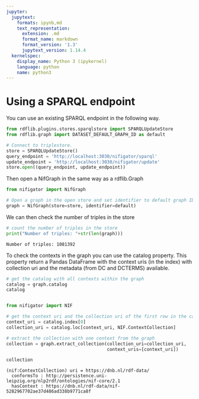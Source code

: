 ```yaml
---
jupyter:
  jupytext:
    formats: ipynb,md
    text_representation:
      extension: .md
      format_name: markdown
      format_version: '1.3'
      jupytext_version: 1.14.4
  kernelspec:
    display_name: Python 3 (ipykernel)
    language: python
    name: python3
---
```


# Using a SPARQL endpoint


You can use an existing SPARQL endpoint in the following way.

```python
from rdflib.plugins.stores.sparqlstore import SPARQLUpdateStore
from rdflib.graph import DATASET_DEFAULT_GRAPH_ID as default

# Connect to triplestore.
store = SPARQLUpdateStore()
query_endpoint = 'http://localhost:3030/nifigator/sparql'
update_endpoint = 'http://localhost:3030/nifigator/update'
store.open((query_endpoint, update_endpoint))
```

Then open a NifGraph in the same way as a rdflib.Graph

```python
from nifigator import NifGraph

# Open a graph in the open store and set identifier to default graph ID.
graph = NifGraph(store=store, identifier=default)
```

We can then check the number of triples in the store

```python
# count the number of triples in the store
print("Number of triples: "+str(len(graph)))
```

```console
Number of triples: 1081392
``` 


To check the contexts in the graph you can use the catalog property. This property return a Pandas DataFrame with the context uris (in the index) with collection uri and the metadata (from DC and DCTERMS) available.

```python
# get the catalog with all contexts within the graph
catalog = graph.catalog
catalog
```

```console

```

```python
from nifigator import NIF

# get the context uri and the collection uri of the first row in the catalog
context_uri = catalog.index[0]
collection_uri = catalog.loc[context_uri, NIF.ContextCollection]

# extract the collection with one context from the graph
collection = graph.extract_collection(collection_uri=collection_uri, 
                                      context_uris=[context_uri])
```

```python
collection
```

```console
(nif:ContextCollection) uri = https://dnb.nl/rdf-data/
  conformsTo : http://persistence.uni-leipzig.org/nlp2rdf/ontologies/nif-core/2.1
  hasContext : https://dnb.nl/rdf-data/nif-5282967702ae37d486ad338b9771ca8f
```

```python

```
